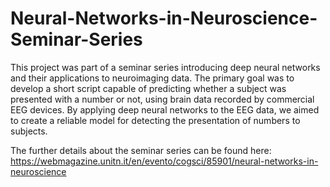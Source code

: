 # Neural-Networks-in-Neuroscience-Seminar-Series

This project was part of a seminar series introducing deep neural networks and their applications to neuroimaging data. The primary goal was to develop a short script capable of predicting whether a subject was presented with a number or not, using brain data recorded by commercial EEG devices. By applying deep neural networks to the EEG data, we aimed to create a reliable model for detecting the presentation of numbers to subjects. 

The further details about the seminar series can be found here: https://webmagazine.unitn.it/en/evento/cogsci/85901/neural-networks-in-neuroscience
